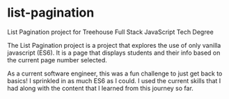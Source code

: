 # list-pagination
List Pagination project for Treehouse Full Stack JavaScript Tech Degree

The List Pagination project is a project that explores the use of only vanilla javascript (ES6). It is a page that displays students and their info based on the current page number selected.

As a current software engineer, this was a fun challenge to just get back to basics! I sprinkled in as much ES6 as I could. I used the current skills that I had along with the content that I learned from this journey so far. 

